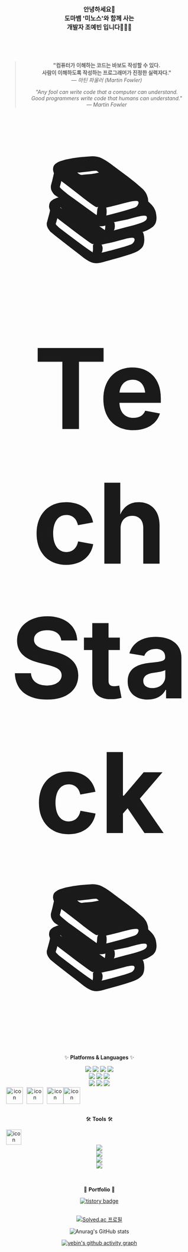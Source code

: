 <div align="center">

<!-- <img src="https://capsule-render.vercel.app/api?type=waving&color=FFB6C1&height=170&section=header&text=YEBIN's%20GitHub&fontSize=50&fontColor=FFFFFF" /> -->


### 안녕하세요👋 <br>도마뱀 '미노스'와 함께 사는 <br> 개발자 조예빈 입니다👩🏻‍💻
<br>
<br><br>



> **"컴퓨터가 이해하는 코드는 바보도 작성할 수 있다.  
> 사람이 이해하도록 작성하는 프로그래머가 진정한 실력자다."**  
> — *마틴 파울러 (Martin Fowler)*  
>  
> _"Any fool can write code that a computer can understand.  
> Good programmers write code that humans can understand."_  
> — *Martin Fowler*


<br>
<br><br>
<strong><span style="font-size: 300px;">📚 Tech Stack 📚</span></strong>


✨ **Platforms & Languages** ✨
 <!-- 스프링 --><img src="https://img.shields.io/badge/Spring-6DB33F?style=flat&logo=spring&logoColor=white"/> <!-- 스프링부트 --><img src="https://img.shields.io/badge/SpringBoot-6DB33F?style=flat&logo=springboot&logoColor=white"/> <!-- django --><img src="https://img.shields.io/badge/Django-092E20?style=flat&logo=django&logoColor=white"/>
<!-- .NET -->
<img src="https://img.shields.io/badge/.NET-512BD4?style=flat&logo=dotnet&logoColor=white"/>
<br>
<!-- Oracle --><img src="https://img.shields.io/badge/Oracle-F80000?style=flat&logo=oracle&logoColor=white"/>
<!-- MySQL -->
<img src="https://img.shields.io/badge/MySQL-4479A1?style=flat&logo=mysql&logoColor=white"/>
<!-- MSSQL -->
    <img src="https://img.shields.io/badge/MSSQL-CC2927?style=flat&logo=microsoftsqlserver&logoColor=white"/>
<br>

<!-- html --><img src="https://img.shields.io/badge/HTML5-E34F26?style=flat&logo=html5&logoColor=white"/> <!-- css --><img src="https://img.shields.io/badge/CSS3-1572B6?style=flat&logo=css3&logoColor=white"/> <!-- javascript --><img src="https://img.shields.io/badge/JavaScript-F7DF1E?style=flat&logo=JavaScript&logoColor=white"/>
<div style="display: flex; align-items: center;">
    <!-- 자바 -->
    <img src="https://techstack-generator.vercel.app/java-icon.svg" alt="icon" width="45" height="45" style="margin-right: 10px;" />
    <!-- AWS -->
    <img src="https://techstack-generator.vercel.app/aws-icon.svg" alt="icon" width="45" height="45" style="margin-right: 10px;" />
    <!-- MySQL -->
<!--     <img src="https://techstack-generator.vercel.app/mysql-icon.svg" alt="icon" width="45" height="45" />
     -->
    <!-- javascript -->
    <!-- <img style="display: flex; align-items: flex-start;"><img src="https://techstack-generator.vercel.app/js-icon.svg" alt="icon" width="45" height="45" /> -->
    <!-- docker -->
    <!-- <img style="display: flex; align-items: flex-start;"><img src="https://techstack-generator.vercel.app/docker-icon.svg" alt="icon" width="45" height="45" /> -->
    <!-- react -->
   <img style="display: flex; align-items: flex-start;"><img src="https://techstack-generator.vercel.app/react-icon.svg" alt="icon" width="45" height="45" /> 
    <!-- python -->
  <!--   <img style="display: flex; align-items: flex-start;"><img src="https://techstack-generator.vercel.app/python-icon.svg" alt="icon" width="45" height="45" /> -->
  <!-- rest -->
  <img style="display: flex; align-items: flex-start;"><img src="https://techstack-generator.vercel.app/restapi-icon.svg" alt="icon" width="45" height="45" />
    
</div>

<br>


🛠️ **Tools** 🛠️
<!-- 깃허브 -->
<div style="display: flex; align-items: flex-start;"><img src="https://techstack-generator.vercel.app/github-icon.svg" alt="icon" width="41" height="41" /></div> 
<!-- 인텔리제이 --><img src="https://img.shields.io/badge/intelliJ%20IDEA-000000?style=flat&logo=intellijidea&logoColor=white"/>
<br>
<!-- 이클립스 --><img src="https://img.shields.io/badge/eclipse%20IDE-2C2255?style=flat&logo=eclipseide&logoColor=white"/>
<br>
<!-- Visual Studio -->
<img src="https://img.shields.io/badge/Visual_Studio-5C2D91?style=flat&logo=visualstudio&logoColor=white"/>
<br>
<!-- VS Code -->
<img src="https://img.shields.io/badge/VS_Code-007ACC?style=flat&logo=visualstudiocode&logoColor=white"/>



<br>
<br>
<br>


🎨 **Portfolio** 🎨
<!-- 티스토리 -->
<a href="https://yebin0322.tistory.com/" target="_blank">
    <img src="https://img.shields.io/badge/Tistory-000000?style=flat&logo=blogger&logoColor=white" alt="tistory badge"/>
</a>

<br>
<br>
  
[![Solved.ac
프로필](http://mazassumnida.wtf/api/v2/generate_badge?boj=yebin0322)](https://solved.ac/yebin0322)

  
![Anurag's GitHub stats](https://github-readme-stats.vercel.app/api?username=Jyebin&show_icons=true&theme=graywhite)

[![yebin's github activity graph](https://github-readme-activity-graph.vercel.app/graph?username=Jyebin&theme=xcode)](https://github.com/Jyebin/github-readme-activity-graph)

